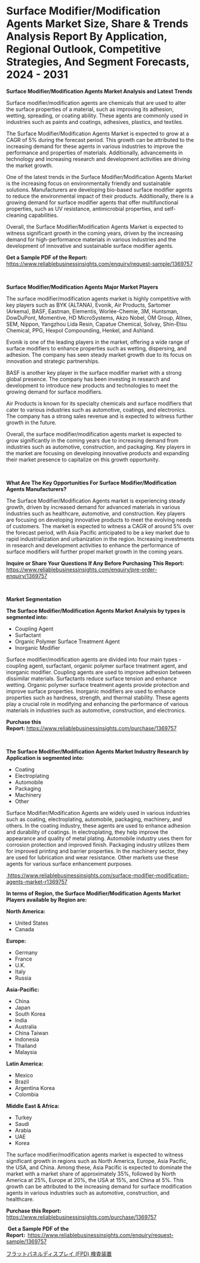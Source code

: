 <p><h1>Surface Modifier/Modification Agents Market Size, Share & Trends Analysis Report By Application, Regional Outlook, Competitive Strategies, And Segment Forecasts, 2024 - 2031</h1></p><p><strong>Surface Modifier/Modification Agents Market Analysis and Latest Trends</strong></p>
<p><p>Surface modifier/modification agents are chemicals that are used to alter the surface properties of a material, such as improving its adhesion, wetting, spreading, or coating ability. These agents are commonly used in industries such as paints and coatings, adhesives, plastics, and textiles.</p><p>The Surface Modifier/Modification Agents Market is expected to grow at a CAGR of 5% during the forecast period. This growth can be attributed to the increasing demand for these agents in various industries to improve the performance and properties of materials. Additionally, advancements in technology and increasing research and development activities are driving the market growth.</p><p>One of the latest trends in the Surface Modifier/Modification Agents Market is the increasing focus on environmentally friendly and sustainable solutions. Manufacturers are developing bio-based surface modifier agents to reduce the environmental impact of their products. Additionally, there is a growing demand for surface modifier agents that offer multifunctional properties, such as UV resistance, antimicrobial properties, and self-cleaning capabilities.</p><p>Overall, the Surface Modifier/Modification Agents Market is expected to witness significant growth in the coming years, driven by the increasing demand for high-performance materials in various industries and the development of innovative and sustainable surface modifier agents.</p></p>
<p><strong>Get a Sample PDF of the Report:&nbsp;</strong> <a href="https://www.reliablebusinessinsights.com/enquiry/request-sample/1369757">https://www.reliablebusinessinsights.com/enquiry/request-sample/1369757</a></p>
<p>&nbsp;</p>
<p><strong>Surface Modifier/Modification Agents Major Market Players</strong></p>
<p><p>The surface modifier/modification agents market is highly competitive with key players such as BYK (ALTANA), Evonik, Air Products, Sartomer (Arkema), BASF, Eastman, Elementis, Worlée-Chemie, 3M, Huntsman, DowDuPont, Momentive, HD MicroSystems, Akzo Nobel, OM Group, Allnex, SEM, Nippon, Yangzhou Lida Resin, Capatue Chemical, Solvay, Shin-Etsu Chemical, PPG, Hexpol Compounding, Henkel, and Ashland.</p><p>Evonik is one of the leading players in the market, offering a wide range of surface modifiers to enhance properties such as wetting, dispersing, and adhesion. The company has seen steady market growth due to its focus on innovation and strategic partnerships.</p><p>BASF is another key player in the surface modifier market with a strong global presence. The company has been investing in research and development to introduce new products and technologies to meet the growing demand for surface modifiers.</p><p>Air Products is known for its specialty chemicals and surface modifiers that cater to various industries such as automotive, coatings, and electronics. The company has a strong sales revenue and is expected to witness further growth in the future.</p><p>Overall, the surface modifier/modification agents market is expected to grow significantly in the coming years due to increasing demand from industries such as automotive, construction, and packaging. Key players in the market are focusing on developing innovative products and expanding their market presence to capitalize on this growth opportunity.</p></p>
<p>&nbsp;</p>
<p><strong>What Are The Key Opportunities For Surface Modifier/Modification Agents Manufacturers?</strong></p>
<p><p>The Surface Modifier/Modification Agents market is experiencing steady growth, driven by increased demand for advanced materials in various industries such as healthcare, automotive, and construction. Key players are focusing on developing innovative products to meet the evolving needs of customers. The market is expected to witness a CAGR of around 5% over the forecast period, with Asia Pacific anticipated to be a key market due to rapid industrialization and urbanization in the region. Increasing investments in research and development activities to enhance the performance of surface modifiers will further propel market growth in the coming years.</p></p>
<p><strong>Inquire or Share Your Questions If Any Before Purchasing This Report:</strong> <a href="https://www.reliablebusinessinsights.com/enquiry/pre-order-enquiry/1369757">https://www.reliablebusinessinsights.com/enquiry/pre-order-enquiry/1369757</a></p>
<p>&nbsp;</p>
<p><strong>Market Segmentation</strong></p>
<p><strong>The Surface Modifier/Modification Agents Market Analysis by types is segmented into:</strong></p>
<p><ul><li>Coupling Agent</li><li>Surfactant</li><li>Organic Polymer Surface Treatment Agent</li><li>Inorganic Modifier</li></ul></p>
<p><p>Surface modifier/modification agents are divided into four main types - coupling agent, surfactant, organic polymer surface treatment agent, and inorganic modifier. Coupling agents are used to improve adhesion between dissimilar materials. Surfactants reduce surface tension and enhance wetting. Organic polymer surface treatment agents provide protection and improve surface properties. Inorganic modifiers are used to enhance properties such as hardness, strength, and thermal stability. These agents play a crucial role in modifying and enhancing the performance of various materials in industries such as automotive, construction, and electronics.</p></p>
<p><strong>Purchase this Report:&nbsp;</strong><a href="https://www.reliablebusinessinsights.com/purchase/1369757">https://www.reliablebusinessinsights.com/purchase/1369757</a></p>
<p>&nbsp;</p>
<p><strong>The Surface Modifier/Modification Agents Market Industry Research by Application is segmented into:</strong></p>
<p><ul><li>Coating</li><li>Electroplating</li><li>Automobile</li><li>Packaging</li><li>Machinery</li><li>Other</li></ul></p>
<p><p>Surface Modifier/Modification Agents are widely used in various industries such as coating, electroplating, automobile, packaging, machinery, and others. In the coating industry, these agents are used to enhance adhesion and durability of coatings. In electroplating, they help improve the appearance and quality of metal plating. Automobile industry uses them for corrosion protection and improved finish. Packaging industry utilizes them for improved printing and barrier properties. In the machinery sector, they are used for lubrication and wear resistance. Other markets use these agents for various surface enhancement purposes.</p></p>
<p><a href="https://www.reliablebusinessinsights.com/surface-modifier-modification-agents-market-r1369757">&nbsp;https://www.reliablebusinessinsights.com/surface-modifier-modification-agents-market-r1369757</a></p>
<p><strong>In terms of Region, the Surface Modifier/Modification Agents Market Players available by Region are:</strong></p>
<p>
    <p> <strong> North America: </strong>
        <ul>
            <li>United States</li>
            <li>Canada</li>
        </ul>
        </p> 
    <p> <strong> Europe: </strong>
        <ul>
            <li>Germany</li>
            <li>France</li>
            <li>U.K.</li>
            <li>Italy</li>
            <li>Russia</li>
        </ul>
        </p> 
    <p> <strong> Asia-Pacific: </strong>
        <ul>
            <li>China</li>
            <li>Japan</li>
            <li>South Korea</li>
            <li>India</li>
            <li>Australia</li>
            <li>China Taiwan</li>
            <li>Indonesia</li>
            <li>Thailand</li>
            <li>Malaysia</li>
        </ul>
        </p> 
    <p> <strong> Latin America: </strong>
        <ul>
            <li>Mexico</li>
            <li>Brazil</li>
            <li>Argentina Korea</li>
            <li>Colombia</li>
        </ul>
        </p> 
    <p> <strong> Middle East & Africa: </strong>
        <ul>
            <li>Turkey</li>
            <li>Saudi</li>
            <li>Arabia</li>
            <li>UAE</li>
            <li>Korea</li>
        </ul>
    </p>
    </p>
<p><p>The surface modifier/modification agents market is expected to witness significant growth in regions such as North America, Europe, Asia Pacific, the USA, and China. Among these, Asia Pacific is expected to dominate the market with a market share of approximately 35%, followed by North America at 25%, Europe at 20%, the USA at 15%, and China at 5%. This growth can be attributed to the increasing demand for surface modification agents in various industries such as automotive, construction, and healthcare.</p></p>
<p><strong>Purchase this Report: </strong><a href="https://www.reliablebusinessinsights.com/purchase/1369757">https://www.reliablebusinessinsights.com/purchase/1369757</a></p>
<p>&nbsp;<strong>Get a Sample PDF of the Report:&nbsp;&nbsp;</strong><a href="https://www.reliablebusinessinsights.com/enquiry/request-sample/1369757">https://www.reliablebusinessinsights.com/enquiry/request-sample/1369757</a></p>
<p><strong></strong></p>
<p><p><a href="https://medium.com/@phillipbarnett65/%E3%83%95%E3%83%A9%E3%83%83%E3%83%88%E3%83%91%E3%83%8D%E3%83%AB%E3%83%87%E3%82%A3%E3%82%B9%E3%83%97%E3%83%AC%E3%82%A4-fpd-%E6%A4%9C%E6%9F%BB%E6%A9%9F%E5%99%A8%E3%81%AE%E5%B8%82%E5%A0%B4%E8%A6%8F%E6%A8%A1-cagr-2024%E5%B9%B4%E3%81%8B%E3%82%892030%E5%B9%B4%E3%81%AE%E3%83%88%E3%83%AC%E3%83%B3%E3%83%89-9807448173fc">フラットパネルディスプレイ (FPD) 検査装置</a></p></p>